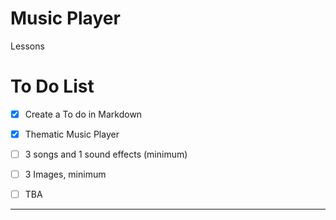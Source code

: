 # Music Player
Lessons

# To Do List
- [X] Create a To do in Markdown
- [x] Thematic Music Player
- [ ] 3 songs and 1 sound effects (minimum)
- [ ] 3 Images, minimum
- [ ] TBA


---
